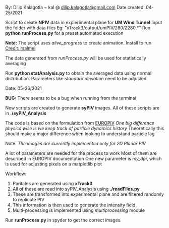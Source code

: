 By: Dilip Kalagotla ~ kal @ dilip.kalagotla@gmail.com
Date created: 04-25/2021

Script to create **NPIV** data in explerimental plane for **UM Wind Tunnel**
Input the folder with data files Eg: "xTrack3/output/umPIV/280/Z280.\*"
Run **python runProcess.py** for a preset automated execution

**Note:** The script uses *alive_progress* to create animation. Install to run
[Credit: rsalmei](https://github.com/rsalmei/alive-progress)

The data generated from *runProcess.py* will be used for statistically averaging

Run **python statAnalysis.py** to obtain the averaged data using normal distribution.
Parameters like *standard deviation* need to be adjusted

Date: 05-26/2021

**BUG:** There seems to be a bug when running from the terminal

New scripts are created to generate **syPIV** images.
All of these scripts are in **./syPIV_Analysis**

The code is based on the formulation from [EUROPIV](https://link.springer.com/chapter/10.1007/978-3-642-18795-7_11)
*One big difference physics wise is we keep track of particle dynamics history*
Theoretically this should make a major difference when looking to understand particle lag

Note: *The images are currently implemented only for 2D Planar PIV*

A lot of parameters are needed for the process to work
Most of them are described in EUROPIV documentation
One new parameter is *my_dpi*, which is used for adjusting pixels on a matplotlib plot

Workflow:
1. Paritcles are generated using **xTrack3**
2. All of these are read into syPIV_Analysis using **./readFiles.py**
3. These are transformed into experimental plane and are flitered randomly to replicate PIV
4. This information is then used to generate the intensity field
5. Multi-processing is implemented using *multiprocessing* module

Run **runProcess.py** in spyder to get the correct images.

